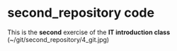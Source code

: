 # second_repository code
This is the **second** exercise of the **IT introduction class**
(~/git/second_repository/4_git.jpg)